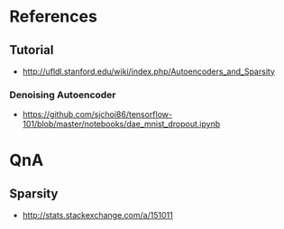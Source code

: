 # References
## Tutorial
* http://ufldl.stanford.edu/wiki/index.php/Autoencoders_and_Sparsity
### Denoising Autoencoder
* https://github.com/sjchoi86/tensorflow-101/blob/master/notebooks/dae_mnist_dropout.ipynb

# QnA
## Sparsity
* http://stats.stackexchange.com/a/151011
